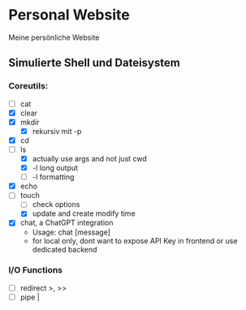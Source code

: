 # Personal Website

Meine persönliche Website

## Simulierte Shell und Dateisystem



### Coreutils:

- [ ] cat
- [x] clear
- [x] mkdir
  - [x] rekursiv mit -p
- [x] cd
- [ ] ls
  - [x] actually use args and not just cwd
  - [x] -l long output
  - [ ] -l formatting
- [x] echo
- [ ] touch
  - [ ] check options
  - [x] update and create modify time
- [x] chat, a ChatGPT integration
  - Usage: chat [message]  
  - for local only, dont want to expose API Key in frontend or use dedicated backend

### I/O Functions

- [ ] redirect >, >>
- [ ] pipe |